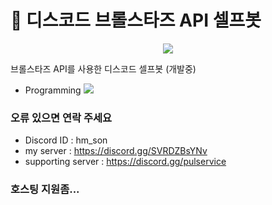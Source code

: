 # 🤖 디스코드 브롤스타즈 API 셀프봇

<p align="center">
  <img src="https://github.com/Guardian7777/discord_selfbot/assets/76465459/27d6822c-745e-4f7e-bed5-618e24a11ed6">
</p>

브롤스타즈 API를 사용한 디스코드 셀프봇 (개발중)

- Programming <img src="https://img.shields.io/badge/Python-3776AB?style=for-the-badge&logo=Python&logoColor=white">

### 오류 있으면 연락 주세요
- Discord ID : hm_son
- my server : https://discord.gg/SVRDZBsYNv
- supporting server : https://discord.gg/pulservice

### 호스팅 지원좀...
